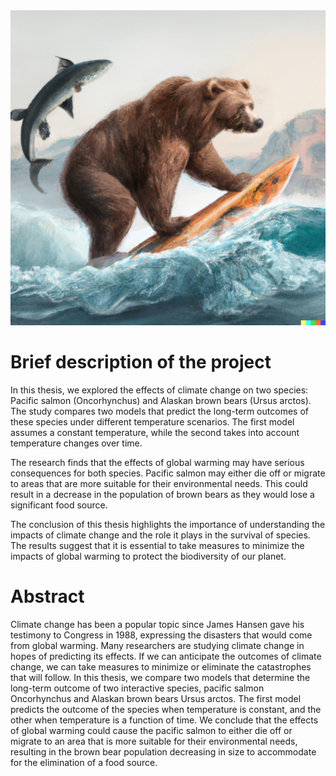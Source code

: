 <img src="Brown%20Bear%20img.jpg">
<h1>Brief description of the project</h1>
<p>In this thesis, we explored the effects of climate change on two species: Pacific salmon (Oncorhynchus) and Alaskan brown bears (Ursus arctos). The study compares two models that predict the long-term outcomes of these species under different temperature scenarios. The first model assumes a constant temperature, while the second takes into account temperature changes over time.

The research finds that the effects of global warming may have serious consequences for both species. Pacific salmon may either die off or migrate to areas that are more suitable for their environmental needs. This could result in a decrease in the population of brown bears as they would lose a significant food source.

The conclusion of this thesis highlights the importance of understanding the impacts of climate change and the role it plays in the survival of species. The results suggest that it is essential to take measures to minimize the impacts of global warming to protect the biodiversity of our planet.</p>

<h1>Abstract</h1>
<p>Climate change has been a popular topic since James Hansen gave his testimony to 
Congress in 1988, expressing the disasters that would come from global warming.
Many researchers are studying climate change in hopes of predicting its effects. If we
can anticipate the outcomes of climate change, we can take measures to minimize
or eliminate the catastrophes that will follow. In this thesis, we compare two
models that determine the long-term outcome of two interactive species, pacific
salmon Oncorhynchus and Alaskan brown bears Ursus arctos. The first model
predicts the outcome of the species when temperature is constant, and the other
when temperature is a function of time. We conclude that the effects of global
warming could cause the pacific salmon to either die off or migrate to an area
that is more suitable for their environmental needs, resulting in the brown bear
population decreasing in size to accommodate for the elimination of a food source.</p>

